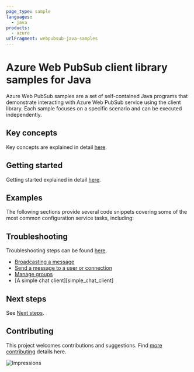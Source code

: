 ```yaml
---
page_type: sample
languages:
  - java
products:
  - azure
urlFragment: webpubsub-java-samples
---
```


# Azure Web PubSub client library samples for Java

Azure Web PubSub samples are a set of self-contained Java programs that demonstrate interacting with Azure Web PubSub 
service using the client library. Each sample focuses on a specific scenario and can be executed independently. 

## Key concepts
Key concepts are explained in detail [here][SDK_README_KEY_CONCEPTS].

## Getting started
Getting started explained in detail [here][SDK_README_GETTING_STARTED].

## Examples
The following sections provide several code snippets covering some of the most common configuration service tasks, including:

## Troubleshooting
Troubleshooting steps can be found [here][SDK_README_TROUBLESHOOTING].
- [Broadcasting a message][broadcast_sample]
- [Send a message to a user or connection][direct_sample]
- [Manage groups][manage_group_sample]
- [A simple chat client][simple_chat_client]

## Next steps
See [Next steps][SDK_README_NEXT_STEPS]. 

## Contributing
This project welcomes contributions and suggestions. Find [more contributing][SDK_README_CONTRIBUTING] details here.

<!-- LINKS -->
[KEYS_SDK_README]: https://github.com/Azure/azure-sdk-for-java/blob/master/sdk/webpubsub/azure-messaging-webpubsub/README.md
[SDK_README_CONTRIBUTING]: https://github.com/Azure/azure-sdk-for-java/blob/master/sdk/webpubsub/azure-messaging-webpubsub/README.md#contributing
[SDK_README_GETTING_STARTED]: https://github.com/Azure/azure-sdk-for-java/blob/master/sdk/webpubsub/azure-messaging-webpubsub/README.md#getting-started
[SDK_README_TROUBLESHOOTING]: https://github.com/Azure/azure-sdk-for-java/blob/master/sdk/webpubsub/azure-messaging-webpubsub/README.md#troubleshooting
[SDK_README_KEY_CONCEPTS]: https://github.com/Azure/azure-sdk-for-java/blob/master/sdk/webpubsub/azure-messaging-webpubsub/README.md#key-concepts
[SDK_README_DEPENDENCY]: https://github.com/Azure/azure-sdk-for-java/blob/master/sdk/webpubsub/azure-messaging-webpubsub/README.md#adding-the-package-to-your-product
[SDK_README_NEXT_STEPS]: https://github.com/Azure/azure-sdk-for-java/blob/master/sdk/webpubsub/azure-messaging-webpubsub/README.md#next-steps

[broadcast_sample]: https://github.com/Azure/azure-sdk-for-java/blob/master/sdk/tsdk/webpubsub/azure-messaging-webpubsub/src/samples/java/com/azure/messaging/webpubsub/BroadcastingSample.java
[direct_sample]: https://github.com/Azure/azure-sdk-for-java/blob/master/sdk/tsdk/webpubsub/azure-messaging-webpubsub/src/samples/java/com/azure/messaging/webpubsub/DirectMessageSample.java
[manage_group_sample]: https://github.com/Azure/azure-sdk-for-java/blob/master/sdk/tsdk/webpubsub/azure-messaging-webpubsub/src/samples/java/com/azure/messaging/webpubsub/ManagingGroupsSample.java
[simple_chat_sample]: https://github.com/Azure/azure-sdk-for-java/blob/master/sdk/tsdk/webpubsub/azure-messaging-webpubsub/src/samples/java/com/azure/messaging/webpubsub/SimpleChatClient.java

![Impressions](https://azure-sdk-impressions.azurewebsites.net/api/impressions/azure-sdk-for-java%2Fsdk%2Fwebpubsub%2Fazure-messaging-webpubsub%2FREADME.png)

